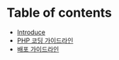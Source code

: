 # Table of contents

* [Introduce](README.md)
* [PHP 코딩 가이드라인](php-coding-guidelines.md)
* [배포 가이드라인](deploy-guidelines.md)
